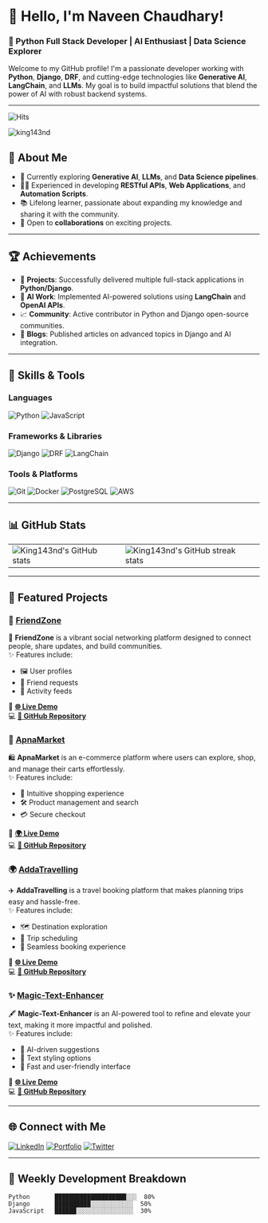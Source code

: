 # 👋 Hello, I'm Naveen Chaudhary!

### 🌟 Python Full Stack Developer | AI Enthusiast | Data Science Explorer

Welcome to my GitHub profile! I'm a passionate developer working with **Python**, **Django**, **DRF**, and cutting-edge technologies like **Generative AI**, **LangChain**, and **LLMs**. My goal is to build impactful solutions that blend the power of AI with robust backend systems.

---


![Hits](https://hits.seeyoufarm.com/api/count/incr/badge.svg?url=https%3A%2F%2Fgithub.com%2Fking143nd&count_bg=%2379C83D&title_bg=%23555555&icon=&icon_color=%23E7E7E7&title=Profile+Visits&edge_flat=false)
<p align="left"> <img src="https://profile-counter.glitch.me/king143nd/count.svg" alt="king143nd" /> </p>


## 🚀 **About Me**
- 🌱 Currently exploring **Generative AI**, **LLMs**, and **Data Science pipelines**.
- 👨‍💻 Experienced in developing **RESTful APIs**, **Web Applications**, and **Automation Scripts**.
- 📚 Lifelong learner, passionate about expanding my knowledge and sharing it with the community.
- 💼 Open to **collaborations** on exciting projects.

---

## 🏆 **Achievements**
- 🎯 **Projects**: Successfully delivered multiple full-stack applications in **Python/Django**.
- 🏅 **AI Work**: Implemented AI-powered solutions using **LangChain** and **OpenAI APIs**.
- 📈 **Community**: Active contributor in Python and Django open-source communities.
- 📝 **Blogs**: Published articles on advanced topics in Django and AI integration.

---

## 🔧 **Skills & Tools**
### Languages
![Python](https://img.shields.io/badge/Python-3776AB?style=for-the-badge&logo=python&logoColor=white)
![JavaScript](https://img.shields.io/badge/JavaScript-F7DF1E?style=for-the-badge&logo=javascript&logoColor=black)

### Frameworks & Libraries
![Django](https://img.shields.io/badge/Django-092E20?style=for-the-badge&logo=django&logoColor=white)
![DRF](https://img.shields.io/badge/DRF-red?style=for-the-badge&logo=django&logoColor=white)
![LangChain](https://img.shields.io/badge/LangChain-blue?style=for-the-badge&logo=python&logoColor=white)

### Tools & Platforms
![Git](https://img.shields.io/badge/Git-F05032?style=for-the-badge&logo=git&logoColor=white)
![Docker](https://img.shields.io/badge/Docker-2496ED?style=for-the-badge&logo=docker&logoColor=white)
![PostgreSQL](https://img.shields.io/badge/PostgreSQL-336791?style=for-the-badge&logo=postgresql&logoColor=white)
![AWS](https://img.shields.io/badge/AWS-232F3E?style=for-the-badge&logo=amazon-aws&logoColor=white)

---

## 📊 **GitHub Stats**

<table>
<tr>
<td>
<img src="https://github-readme-stats.vercel.app/api?username=king143nd&show_icons=true&theme=radical" alt="King143nd's GitHub stats" />
</td>
<td>
<img src="https://github-readme-streak-stats.herokuapp.com/?user=king143nd&theme=radical" alt="King143nd's GitHub streak stats" />
</td>
</tr>
</table>

---

## 🌟 **Featured Projects**
### 📱 [**FriendZone**](https://king143nd.pythonanywhere.com/)  
👥 **FriendZone** is a vibrant social networking platform designed to connect people, share updates, and build communities.  
✨ Features include:  
- 🖼️ User profiles  
- 🤝 Friend requests  
- 📰 Activity feeds  

🔗 **[🌐 Live Demo](https://king143nd.pythonanywhere.com/)**  
💻 **[📂 GitHub Repository](https://github.com/KING143ND/FriendZone)**   

 ### 🛒 [**ApnaMarket**](https://apnamarket143.vercel.app/)  
🛍️ **ApnaMarket** is an e-commerce platform where users can explore, shop, and manage their carts effortlessly.  
✨ Features include:  
- 🛒 Intuitive shopping experience  
- 🛠️ Product management and search  
- 💳 Secure checkout  

🔗 **[🌍 Live Demo](https://apnamarket143.vercel.app/)**  
💻 **[📂 GitHub Repository](https://github.com/KING143ND/ApnaMarket.git)**  

### 🌍 [**AddaTravelling**](https://adda-travelling.vercel.app/)  
✈️ **AddaTravelling** is a travel booking platform that makes planning trips easy and hassle-free.  
✨ Features include:  
- 🗺️ Destination exploration  
- 📅 Trip scheduling  
- 🛒 Seamless booking experience  

🔗 **[🌐 Live Demo](https://adda-travelling.vercel.app/)**  
💻 **[📂 GitHub Repository](https://github.com/KING143ND/AddaTravelling.git)**  

### ✨ [**Magic-Text-Enhancer**](https://magic-text-enhancer.vercel.app/)  
🖋️ **Magic-Text-Enhancer** is an AI-powered tool to refine and elevate your text, making it more impactful and polished.  
✨ Features include:  
- 🧠 AI-driven suggestions  
- 🎨 Text styling options  
- 🚀 Fast and user-friendly interface  

🔗 **[🌐 Live Demo](https://magic-text-enhancer.vercel.app/)**  
💻 **[📂 GitHub Repository](https://github.com/KING143ND/Magic-Text-Enhancer.git)**  

---

## 🌐 **Connect with Me**
[![LinkedIn](https://img.shields.io/badge/LinkedIn-0077B5?style=for-the-badge&logo=linkedin&logoColor=white)](https://linkedin.com/in/naveen-chaudhary-30410a227)
[![Portfolio](https://img.shields.io/badge/Portfolio-000000?style=for-the-badge&logo=github&logoColor=white)](https://github.com/KING143ND)
[![Twitter](https://img.shields.io/badge/Twitter-1DA1F2?style=for-the-badge&logo=twitter&logoColor=white)](https://twitter.com/kingndnaveen)

---

## 📅 **Weekly Development Breakdown**
```text
Python       ████████████████████░░░  80%
Django       ██████████░░░░░░░░░░░░  50%
JavaScript   ██████░░░░░░░░░░░░░░░░  30%
